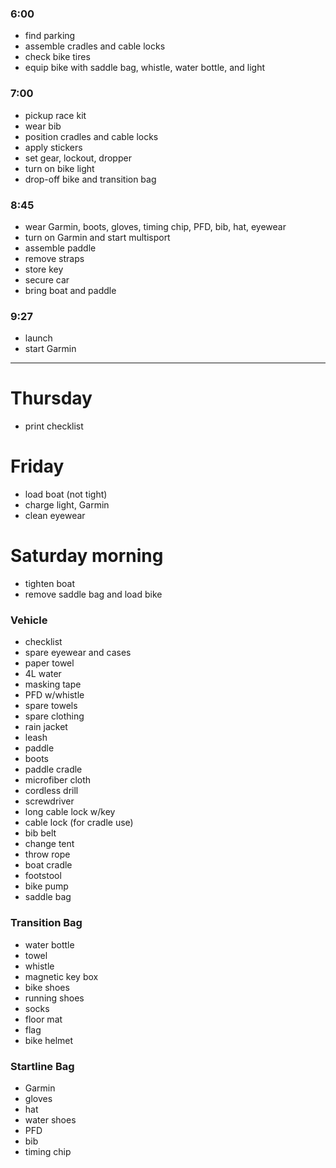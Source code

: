 ### 6:00

- find parking
- assemble cradles and cable locks
- check bike tires
- equip bike with saddle bag, whistle, water bottle, and light

### 7:00

- pickup race kit
- wear bib
- position cradles and cable locks
- apply stickers
- set gear, lockout, dropper
- turn on bike light
- drop-off bike and transition bag


### 8:45

- wear Garmin, boots, gloves, timing chip, PFD, bib, hat, eyewear
- turn on Garmin and start multisport
- assemble paddle
- remove straps
- store key
- secure car
- bring boat and paddle

### 9:27

- launch
- start Garmin

---

# Thursday

- print checklist

# Friday

- load boat (not tight)
- charge light, Garmin
- clean eyewear

# Saturday morning

- tighten boat
- remove saddle bag and load bike

### Vehicle

- checklist
- spare eyewear and cases
- paper towel
- 4L water
- masking tape
- PFD w/whistle
- spare towels
- spare clothing
- rain jacket
- leash
- paddle
- boots
- paddle cradle
- microfiber cloth
- cordless drill
- screwdriver
- long cable lock w/key
- cable lock (for cradle use)
- bib belt
- change tent
- throw rope
- boat cradle
- footstool
- bike pump
- saddle bag

### Transition Bag

- water bottle
- towel
- whistle
- magnetic key box
- bike shoes
- running shoes
- socks
- floor mat
- flag
- bike helmet

### Startline Bag

- Garmin
- gloves
- hat
- water shoes
- PFD
- bib
- timing chip

